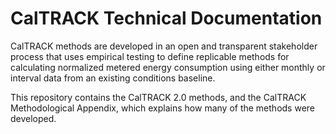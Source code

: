 CalTRACK Technical Documentation
================================

CalTRACK methods are developed in an open and transparent stakeholder process that uses empirical testing to define replicable methods for calculating normalized metered energy consumption using either monthly or interval data from an existing conditions baseline.

This repository contains the CalTRACK 2.0 methods, and the CalTRACK Methodological Appendix, which explains how many of the methods were developed.